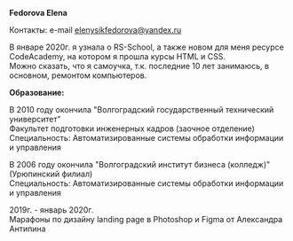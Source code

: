 **Fedorova Elena**

Контакты: e-mail elenysikfedorova@yandex.ru


В январе 2020г. я узнала о RS-School, а также новом для меня ресурсе CodeAcademy, на котором я прошла курсы HTML и CSS.  
Можно сказать, что я самоучка, т.к. последние 10 лет занимаюсь, в основном, ремонтом компьютеров.


**Образование:**

В 2010 году окончила "Волгоградский государственный технический университет"  
Факультет подготовки инженерных кадров (заочное отделение)  
Специальность: Автоматизированные системы обработки информации и управления


В 2006 году окончила "Волгоградский институт бизнеса (колледж)" (Урюпинский филиал)  
Специальность: Автоматизированные системы обработки информации и управления  

2019г. - январь 2020г.  
Марафоны по дизайну landing page в Photoshop и Figma от Александра Антипина

